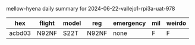 mellow-hyena daily summary for 2024-06-22-vallejo1-rpi3a-uat-978

|hex|flight|model|reg|emergency|mil|weirdo|
|--|--|--|--|--|--|--|
|acbd03|N92NF|S22T|N92NF|none|F|F|
